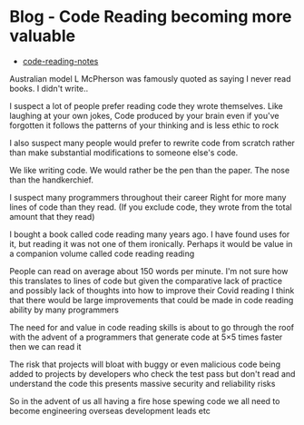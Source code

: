 # Blog - Code Reading becoming more valuable

- [code-reading-notes](../software/git/code-reading-notes.md)

Australian model L McPherson was famously quoted as saying I never read books. I didn't write.. 

I suspect a lot of people prefer reading code they wrote themselves. Like laughing at your own jokes, Code produced by your brain even if you've forgotten it follows the patterns of your thinking and is less ethic to rock

I also suspect many people would prefer to rewrite code from scratch rather than make substantial modifications to someone else's code.

We like writing code. We would rather be the pen than the paper. The nose than the handkerchief. 

I suspect many programmers throughout their career Right for more many lines of code than they read. (If you exclude code, they wrote from the total amount that they read)

I bought a book called code reading many years ago. I have found uses for it, but reading it was not one of them ironically. Perhaps it would be value in a companion volume called code reading reading

People can read on average about 150 words per minute. I'm not sure how this translates to lines of code but given the comparative lack of practice and possibly lack of thoughts into how to improve their Covid reading I think that there would be large improvements that could be made in code reading ability by many programmers 

The need for and value in code reading skills is about to go through the roof with the advent of a programmers that generate code at 5×5 times faster then we can read it

The risk that projects will bloat with buggy or even malicious code being added to projects by developers who check the test pass but don't read and understand the code this presents massive security and reliability risks

So in the advent of us all having a fire hose spewing code we all need to become engineering overseas development leads etc